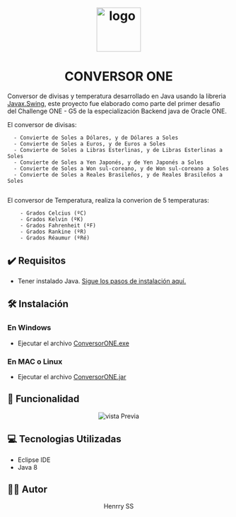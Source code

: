 <h1 align="center"><img src="https://github.com/henrryss/ConversorDeMonedas/assets/10361166/9c190f92-74f3-4d30-9c89-8ae054c621d0" alt= "logo" width="100px" height="100px"></h1>
<h1 align="center"> CONVERSOR ONE </h1>

Conversor de divisas y temperatura desarrollado en Java usando la libreria [Javax.Swing](https://docs.oracle.com/javase%2F7%2Fdocs%2Fapi%2F%2F/javax/swing/package-summary.html), este proyecto fue elaborado como parte del primer desafio del Challenge ONE - G5
de la especialización Backend java de Oracle ONE.

El conversor de divisas:
```		
  - Convierte de Soles a Dólares, y de Dólares a Soles
  - Convierte de Soles a Euros, y de Euros a Soles
  - Convierte de Soles a Libras Esterlinas, y de Libras Esterlinas a Soles
  - Convierte de Soles a Yen Japonés, y de Yen Japonés a Soles
  - Convierte de Soles a Won sul-coreano, y de Won sul-coreano a Soles
  - Convierte de Soles a Reales Brasileños, y de Reales Brasileños a Soles
   
  ``` 
El conversor de Temperatura, realiza la converion de 5 temperaturas:
```
    - Grados Celcius (ºC)
    - Grados Kelvin (ºK)
    - Grados Fahrenheit (ºF)
    - Grados Rankine (ºR)
    - Grados Réaumur (ºRé)
  ```
## ✔️ Requisitos
  * Tener instalado Java. [Sigue los pasos de instalación aquí.](https://www.java.com/download/)
## 🛠️ Instalación

###  En Windows
  * Ejecutar el archivo [ConversorONE.exe](https://github.com/henrryss/ConversorDeMonedas/raw/main/ConversorONE.exe)
###  En MAC o Linux
  *  Ejecutar el archivo [ConversorONE.jar](https://github.com/henrryss/ConversorDeMonedas/raw/main/ConversorONE.jar)
  
## 🔨 Funcionalidad
  
<p align="center">
  <img src="https://github.com/henrryss/ConversorDeMonedas/assets/10361166/b36c5814-3cd7-4376-bf57-a11b53eec871" alt="vista Previa">
</p>
  
## 💻 Tecnologias Utilizadas
  *  Eclipse IDE
  *  Java 8

## 🧑‍💻 Autor
<p align="center">Henrry SS</p>
